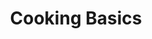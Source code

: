 ---
title: "Cooking Basics"
collection: teaching
link: https://caltechadmissions.blog/cooking-class/
venue: "California Institute of Technology"
start_date: 2015-09-01
end_date: 2018-06-01
---